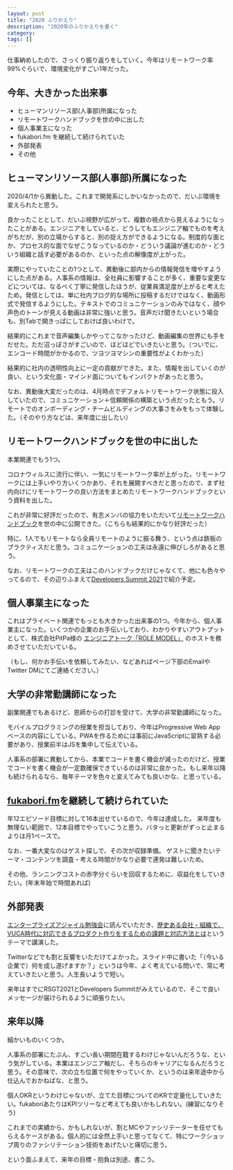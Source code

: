 ```yaml
---
layout: post
title: "2020 ふりかえり"
description: "2020年のふりかえりを書く"
category: 
tags: []
---
```


仕事納めしたので、さっくり振り返りをしていく。今年はリモートワーク率99%ぐらいで、環境変化がすごい1年だった。

## 今年、大きかった出来事

- ヒューマンリソース部(人事部)所属になった
- リモートワークハンドブックを世の中に出した
- 個人事業主になった
- fukabori.fm を継続して続けられていた
- 外部発表
- その他

## ヒューマンリソース部(人事部)所属になった

2020/4/1から異動した。これまで開発系にしかいなかったので、だいぶ環境を変えられたと思う。

良かったこととして、だいぶ視野が広がって、複数の視点から見えるようになったことがある。エンジニアをしていると、どうしてもエンジニア軸でものを考えがちだが、別の立場からすると、別の捉え方ができるようになる。制度的な面とか、プロセス的な面でなぜこうなっているのか・どういう議論が進むのか・どういう組織と話す必要があるのか、といった点の解像度が上がった。

実際にやっていたことの1つとして、異動後に部内からの情報発信を増やすようにした点がある。人事系の情報は、全社員に影響することが多く、重要な変更などについては、なるべく丁寧に発信したほうが、従業員満足度が上がると考えたため。発信としては、単に社内ブログ的な場所に投稿するだけではなく、動画形式で発信するようにした。テキストでのコミュニケーションのみではなく、顔や声色のトーンが見える動画は非常に強いと思う。音声だけ聞きたいという場合も、別Tabで開きっぱにしておけば良いわけで。

結果的にこれまで音声編集しかやってこなかったけど、動画編集の世界にも手をだせた。ただ沼っぽさがすごいので、ほどほどでいきたいと思う。（ついでに、エンコード時間がかかるので、ツヨツヨマシンの重要性がよくわかった）

結果的に社内の透明性向上に一定の貢献ができた。また、情報を出していくのが良い、という文化面・マインド面についてもインパクトがあったと思う。

なお、異動後大変だったのは、4月時点でデフォルトリモートワーク状態に投入していたので、コミュニケーション＋信頼関係の構築という点だったともう。リモートでのオンボーディング・チームビルディングの大事さをみをもって体験した。（そのやり方などは、来年度に出したい）

## リモートワークハンドブックを世の中に出した

本業関連でもう1つ。

コロナウィルスに流行に伴い、一気にリモートワーク率が上がった。リモートワークには上手いやり方いくつかあり、それを展開すべきだと思ったので、まず社内向けにリモートワークの良い方法をまとめたリモートワークハンドブックという資料を出した。

これが非常に好評だったので、有志メンバの協力をいただいて[リモートワークハンドブック](https://nttcom.github.io/remote-work-handbook/)を世の中に公開できた。（こちらも結果的にかなり好評だった）

特に、1人でもリモートなら全員リモートのように振る舞う、という点は鉄板のプラクティスだと思う。コミュニケーションの工夫は永遠に伸びしろがあると思う。

なお、リモートワークの工夫はこのハンドブックだけじゃなくて、他にも色々やってるので、その辺りふまえて[Developers Summit 2021](https://event.shoeisha.jp/devsumi/20210218/session/3043/)で紹介予定。

## 個人事業主になった

これはプライベート関連でもっとも大きかった出来事の1つ。今年から、個人事業主になった。いくつかの企業のお手伝いしており、わかりやすいアウトプットとして、株式会社PitPa様の [エンジニアトーク「ROLE MODEL」](https://pitpa.jp/playlist/JxtCyoZTDZ) のホストを務めさせていただいている。

（もし、何かお手伝いを依頼してみたい、などあればページ下部のEmailやTwitter DMにてご連絡ください。）

## 大学の非常勤講師になった

副業関連でもあるけど、恩師からの打診を受けて、大学の非常勤講師になった。

モバイルプログラミングの授業を担当しており、今年はProgressive Web Appベースの内容にしている。PWAを作るためには事前にJavaScriptに習熟する必要があり、授業前半はJSを集中して伝えている。

人事系の部署に異動してから、本業でコードを書く機会が減ったのだけど、授業でコードを書く機会が一定数確保できているのは非常に良かった。もし来年以降も続けられるなら、毎年テーマを色々と変えてみても良いかな、と思っている。

## [fukabori.fm](https://fukabori.fm/)を継続して続けられていた

年12エピソード目標に対して16本出せているので、今年は達成した。
来年度も無理ない範囲で、12本目標でやっていこうと思う。バタっと更新がずっと止まるよりは月1ペースで。

なお、一番大変なのはゲスト探しで、その次が収録準備。
ゲストに聞きたいテーマ・コンテンツを調査・考える時間がかなり必要で連発は難しいため。

その他、ランニングコストの赤字分ぐらいを回収するために、収益化をしていきたい。(年末年始で時間あれば)

## 外部発表

[エンタープライズアジャイル勉強会](https://easg.smartcore.jp/)に読んでいただき、[歴史ある会社・組織で、VUCA時代に対応できるプロダクト作りをするための課題と対応方法とは](https://speakerdeck.com/iwashi86/building-products-for-the-vuca-era-in-a-long-lasting-company)というテーマで講演した。

Twitterなどでも割と反響をいただけてよかった。スライド中に書いた「（今いる企業で）何を成し遂げますか？」というは今年、よく考えている問いで、常に考えていきたいと思う。人生長いようで短い。

来年はすでにRSGT2021とDevelopers Summitがみえているので、そこで良いメッセージが届けられるように頑張りたい。

## 来年以降

細かいものいくつか。

人事系の部署にたぶん、すごい長い期間在籍するわけじゃないんだろうな、という気がしている。本業はエンジニア軸だし、そちらのキャリアになるんだろうと思う。その意味で、次の立ち位置で何をやっていくか、というのは来年途中から仕込んでおかねばな、と思う。

個人OKRというわけじゃないが、立てた目標についてのKRで定量化していきたい。fukaboriあたりはKPIツリーなど考えても良いかもしれない。(練習になりそう)

これまでの実績から、かもしれないが、割とMCやファシリテーターを任せてもらえるケースがある。個人的には全然上手いと思ってなくて、特にワークショップ周りのファシリテーション技術をあげたいと痛切に思う。

という面ふまえて、来年の目標・抱負は別途、書こう。
